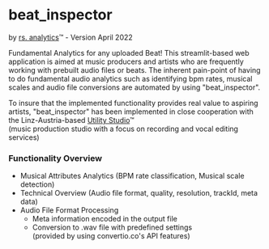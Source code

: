 # beat_inspector 
by [rs. analytics](https://github.com/stefanrmmr)™ - Version April 2022


Fundamental Analytics for any uploaded Beat!
This streamlit-based web application is aimed at music producers and artists who are frequently working with prebuilt audio files or beats. The inherent pain-point of having to do fundamental audio analytics such as identifying bpm rates, musical scales and audio file conversions are automated by using "beat_inspector". 

To insure that the implemented functionality provides real value to aspiring artists, "beat_inspector" has been implemented in close cooperation with the Linz-Austria-based [Utility Studio](https://utility-studio.com/)™ <br/>(music production studio with a focus on recording and vocal editing services)


### Functionality Overview
- Musical Attributes Analytics (BPM rate classification, Musical scale detection)
- Technical Overview (Audio file format, quality, resolution, trackId, meta data)
- Audio File Format Processing
  - Meta information encoded in the output file
  - Conversion to .wav file with predefined settings<br/>(provided by using convertio.co's API features)

